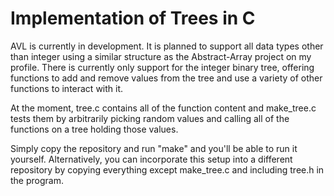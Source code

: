 # Implementation of Trees in C
AVL is currently in development.
It is planned to support all data types other than integer using a similar structure as the Abstract-Array project on my profile.
There is currently only support for the integer binary tree, offering functions to add and remove values from the tree and use a variety of other functions
to interact with it.

At the moment, tree.c contains all of the function content and make_tree.c tests them by arbitrarily picking random values and calling all of the functions on a tree holding those values.

Simply copy the repository and run "make" and you'll be able to run it yourself. Alternatively, you can incorporate this setup into a different repository by copying everything except make_tree.c and including tree.h in the program.
